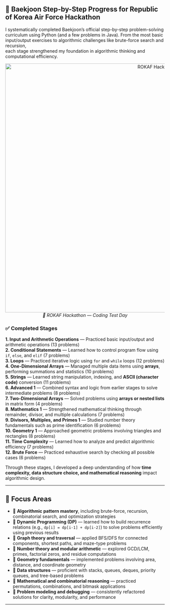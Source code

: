 ## 🧠 Baekjoon Step-by-Step Progress for **Republic of Korea Air Force Hackathon**

I systematically completed Baekjoon’s official step-by-step problem-solving curriculum using Python (and a few problems in Java).
From the most basic input/output exercises to algorithmic challenges like brute-force search and recursion,  
each stage strengthened my foundation in algorithmic thinking and computational efficiency.

<p align="center">
  <img width="1056" height="787" src="https://github.com/user-attachments/assets/087f839e-5c33-427c-a15f-a32d78fd0abf" alt="ROKAF Hackathon Coding Test Day"/>
  <br/>
  <em>📅 ROKAF Hackathon — Coding Test Day</em>
</p>

### ✅ Completed Stages

**1. Input and Arithmetic Operations** — Practiced basic input/output and arithmetic operations (13 problems)  
**2. Conditional Statements** — Learned how to control program flow using `if`, `else`, and `elif` (7 problems)  
**3. Loops** — Practiced iterative logic using `for` and `while` loops (12 problems)  
**4. One-Dimensional Arrays** — Managed multiple data items using **arrays**, performing summations and statistics (10 problems)  
**5. Strings** — Learned string manipulation, indexing, and **ASCII (character code)** conversion (11 problems)  
**6. Advanced 1** — Combined syntax and logic from earlier stages to solve intermediate problems (8 problems)  
**7. Two-Dimensional Arrays** — Solved problems using **arrays or nested lists** in matrix form (4 problems)  
**8. Mathematics 1** — Strengthened mathematical thinking through remainder, divisor, and multiple calculations (7 problems)  
**9. Divisors, Multiples, and Primes 1** — Studied number theory fundamentals such as prime identification (6 problems)  
**10. Geometry 1** — Approached geometric problems involving triangles and rectangles (8 problems)  
**11. Time Complexity** — Learned how to analyze and predict algorithmic efficiency (7 problems)  
**12. Brute Force** — Practiced exhaustive search by checking all possible cases (6 problems)

Through these stages, I developed a deep understanding of how **time complexity, data structure choice, and mathematical reasoning** impact algorithmic design.

---

## 📘 Focus Areas
- 🔁 **Algorithmic pattern mastery**, including brute-force, recursion, combinatorial search, and optimization strategies  
- 🧠 **Dynamic Programming (DP)** — learned how to build recurrence relations (e.g., `dp[i] = dp[i-1] + dp[i-2]`) to solve problems efficiently using previous results  
- 🌉 **Graph theory and traversal** — applied BFS/DFS for connected components, shortest paths, and maze-type problems  
- 🧮 **Number theory and modular arithmetic** — explored GCD/LCM, primes, factorial zeros, and residue computations  
- 📐 **Geometry fundamentals** — implemented problems involving area, distance, and coordinate geometry  
- 🧱 **Data structures** — proficient with stacks, queues, deques, priority queues, and tree-based problems  
- 🔢 **Mathematical and combinatorial reasoning** — practiced permutations, combinations, and bitmask applications  
- 🔧 **Problem modeling and debugging** — consistently refactored solutions for clarity, modularity, and performance  


---

